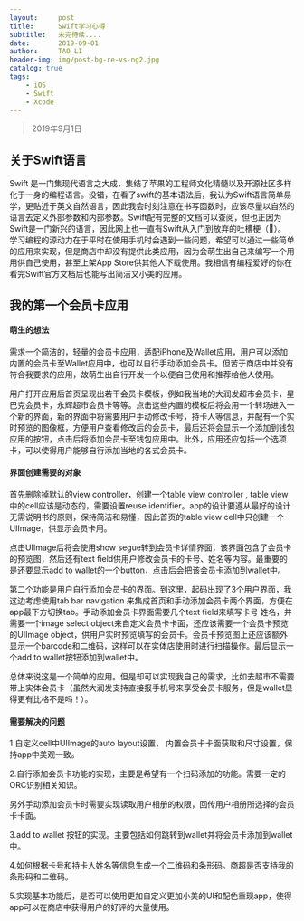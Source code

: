 ```yaml
---
layout:     post
title:      Swift学习心得
subtitle:   未完待续....
date:       2019-09-01
author:     TAO LI
header-img: img/post-bg-re-vs-ng2.jpg
catalog: true
tags:
    - iOS
    - Swift
    - Xcode
---
```


>2019年9月1日

## 关于Swift语言

  Swift 是一门集现代语言之大成，集结了苹果的工程师文化精髓以及开源社区多样化于一身的编程语言。没错，在看了swift的基本语法后，我认为Swift语言简单易学，更贴近于英文自然语言，因此我会时刻注意在书写函数时，应该尽量以自然的语言去定义外部参数和内部参数。Swift配有完整的文档可以查阅，但也正因为Swift是一门新兴的语言，因此网上也一直有Swift从入门到放弃的吐槽梗（🤭）。
  学习编程的源动力在于平时在使用手机时会遇到一些问题，希望可以通过一些简单的应用来实现，但是商店中却没有提供此类应用，因为会萌生出自己来编写一个用用供自己使用，甚至上架App Store供其他人下载使用。我相信有编程爱好的你在看完Swift官方文档后也能写出简洁又小美的应用。

## 我的第一个会员卡应用

####   萌生的想法

需求一个简洁的，轻量的会员卡应用，适配iPhone及Wallet应用，用户可以添加内置的会员卡至Wallet应用中，也可以自行手动添加会员卡。但苦于商店中并没有符合我要求的应用，故萌生出自行开发一个以便自己使用和推荐给他人使用。

  用户打开应用后首页呈现出若干会员卡模板，例如我当地的大润发超市会员卡，星巴克会员卡，永辉超市会员卡等等。点击这些内置的模板后将会用一个转场进入一个新的界面，新的界面中将需要用户手动修改卡号，持卡人等信息，并配有一个实时预览的图像框，方便用户查看修改后的会员卡，最后还将会显示一个添加到钱包应用的按钮，点击后将添加会员卡至钱包应用中。此外，应用还应包括一个选项卡，可以使得用户能够自行添加当地的各式会员卡。

####   界面创建需要的对象

  首先删除掉默认的view controller，创建一个table view controller , table view中的cell应该是动态的，需要设置reuse identifier。app的设计要遵从最好的设计无需说明书的原则，保持简洁和易懂，因此首页的table view cell中只创建一个UIImage，供显示会员卡用。

 点击UIImage后将会使用show segue转到会员卡详情界面，该界面包含了会员卡的预览图，然后还有text field供用户修改会员卡的卡号、姓名等内容。最重要的是还要显示add to wallet的一个button，点击后会把该会员卡添加到wallet中。

 第二个功能是用户自行添加会员卡的界面。到这里，起码出现了3个用户界面，我这边考虑使用tab bar navigation 来集成首页和手动添加会员卡两个界面，方便在app最下方切换tab。手动添加会员卡界面需要几个text field来填写卡号 姓名，并需要一个image select object来自定义会员卡卡面，还应该需要一个会员卡预览的UIImage object，供用户实时预览填写的会员卡。会员卡预览图上还应该额外显示一个barcode和二维码，这样可以在实体店使用时进行扫描操作。最后显示一个add to wallet按钮添加到wallet中。

 总体来说这是一个简单的应用。但是却可以实现我自己的需求，比如去超市不需要带上实体会员卡（虽然大润发支持直接报手机号来享受会员卡服务，但是wallet显得更有比格不是吗！）。

#### 需要解决的问题

1.自定义cell中UIImage的auto layout设置， 内置会员卡卡面获取和尺寸设置，保持app中美观一致。

2.自行添加会员卡功能的实现，主要是希望有一个扫码添加的功能。需要一定的ORC识别相关知识。

另外手动添加会员卡时需要实现读取用户相册的权限，回传用户相册所选择的会员卡卡面。

3.add to wallet 按钮的实现。主要包括如何跳转到wallet并将会员卡添加到wallet中。

4.如何根据卡号和持卡人姓名等信息生成一个二维码和条形码。商超是否支持我的条形码和二维码。

5.实现基本功能后，是否可以使用更加自定义更加小美的UI和配色重现app，使得app可以在商店中获得用户的好评的大量使用。